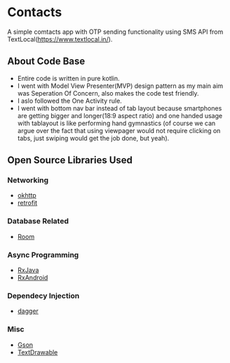 # Contacts
A simple comtacts app with OTP sending functionality using SMS API from TextLocal(https://www.textlocal.in/).

## About Code Base
* Entire code is written in pure kotlin.
* I went with Model View Presenter(MVP) design pattern as my main aim was Seperation Of Concern, also makes the code test friendly.
* I aslo followed the One Activity rule.
* I went with bottom nav bar instead of tab layout because smartphones are getting bigger and longer(18:9 aspect ratio) and one handed usage with tablayout is like performing hand gymnastics (of course we can argue over the fact that using viewpager would not require clicking on tabs, just swiping would get the job done, but yeah).

## Open Source Libraries Used

### Networking
* [okhttp](https://github.com/square/okhttp)
* [retrofit](https://github.com/square/retrofit)

### Database Related
* [Room](https://developer.android.com/topic/libraries/architecture/room)

### Async Programming
* [RxJava](https://github.com/ReactiveX/RxJava)
* [RxAndroid](https://github.com/ReactiveX/Rxandroid)

### Dependecy Injection
* [dagger](https://github.com/google/dagger)

### Misc
* [Gson](https://github.com/google/gson)
* [TextDrawable](https://github.com/amulyakhare/TextDrawable)
